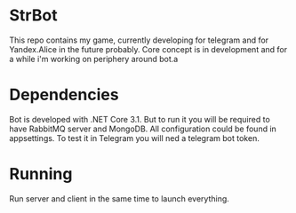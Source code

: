 # StrBot
This repo contains my game, currently developing for telegram and for Yandex.Alice in the future probably. Core concept 
is in development and for a while i'm working on periphery around bot.a

# Dependencies 
Bot is developed with .NET Core 3.1. But to run it you will be required to have RabbitMQ server and MongoDB. All 
configuration could be found in appsettings. To test it in Telegram you will ned a telegram bot token. 

# Running
Run server and client in the same time to launch everything. 
